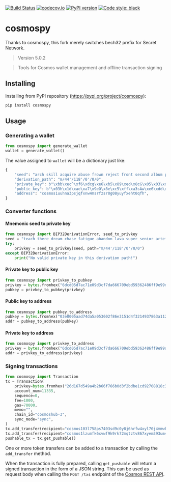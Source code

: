 [![Build Status](https://travis-ci.com/hukkinj1/cosmospy.svg?branch=master)](<https://travis-ci.com/hukkinj1/cosmospy>)
[![codecov.io](https://codecov.io/gh/hukkinj1/cosmospy/branch/master/graph/badge.svg)](<https://codecov.io/gh/hukkinj1/cosmospy>)
[![PyPI version](https://badge.fury.io/py/cosmospy.svg)](<https://badge.fury.io/py/cosmospy>)
[![Code style: black](https://img.shields.io/badge/code%20style-black-000000.svg)](<https://github.com/psf/black>)

# cosmospy

Thanks to cosmospy, this fork merely switches bech32 prefix for Secret Network.

<!--- Don't edit the version line below manually. Let bump2version do it for you. -->

> Version 5.0.2

> Tools for Cosmos wallet management and offline transaction signing

## Installing

Installing from PyPI repository (https://pypi.org/project/cosmospy):

~~~bash
pip install cosmospy
~~~

## Usage

### Generating a wallet

~~~python
from cosmospy import generate_wallet
wallet = generate_wallet()
~~~

The value assigned to `wallet` will be a dictionary just like:

~~~python
{
    "seed": "arch skill acquire abuse frown reject front second album pizza hill slogan guess random wonder benefit industry custom green ill moral daring glow elevator",
    "derivation_path": "m/44'/118'/0'/0/0",
    "private_key": b"\xbb\xec^\xf6\xdcg\xe6\xb5\x89\xed\x8cG\x05\x03\xdf0:\xc9\x8b \x85\x8a\x14\x12\xd7\xa6a\x01\xcd\xf8\x88\x93",
    "public_key": b"\x03h\x1d\xae\xa7\x9eO\x8e\xc5\xff\xa3sAw\xe6\xdd\xc9\xb8b\x06\x0eo\xc5a%z\xe3\xff\x1e\xd2\x8e5\xe7",
    "address": "cosmos1uuhna3psjqfxnw4msrfzsr0g08yuyfxeht0qfh",
}
~~~

### Converter functions

#### Mnemonic seed to private key

~~~python
from cosmospy import BIP32DerivationError, seed_to_privkey
seed = "teach there dream chase fatigue abandon lava super senior artefact close upgrade"
try:
    privkey = seed_to_privkey(seed, path="m/44'/118'/0'/0/0")
except BIP32DerivationError:
    print("No valid private key in this derivation path!")
~~~

#### Private key to public key

~~~python
from cosmospy import privkey_to_pubkey
privkey = bytes.fromhex("6dcd05d7ac71e09d3cf7da666709ebd59362486ff9e99db0e8bc663570515afa")
pubkey = privkey_to_pubkey(privkey)
~~~

#### Public key to address

~~~python
from cosmospy import pubkey_to_address
pubkey = bytes.fromhex("03e8005aad74da5a053602f86e3151d4f3214937863a11299c960c28d3609c4775")
addr = pubkey_to_address(pubkey)
~~~

#### Private key to address

~~~python
from cosmospy import privkey_to_address
privkey = bytes.fromhex("6dcd05d7ac71e09d3cf7da666709ebd59362486ff9e99db0e8bc663570515afa")
addr = privkey_to_address(privkey)
~~~

### Signing transactions

~~~python
from cosmospy import Transaction
tx = Transaction(
    privkey=bytes.fromhex("26d167d549a4b2b66f766b0d3f2bdbe1cd92708818c338ff453abde316a2bd59"),
    account_num=11335,
    sequence=0,
    fee=1000,
    gas=70000,
    memo="",
    chain_id="cosmoshub-3",
    sync_mode="sync",
)
tx.add_transfer(recipient="cosmos103l758ps7403sd9c0y8j6hrfw4xyl70j4mmwkf", amount=387000)
tx.add_transfer(recipient="cosmos1lzumfk6xvwf9k9rk72mqtztv867xyem393um48", amount=123)
pushable_tx = tx.get_pushable()
~~~

One or more token transfers can be added to a transaction by calling the `add_transfer` method.

When the transaction is fully prepared, calling `get_pushable` will return a signed transaction in the form of a JSON string.
This can be used as request body when calling the `POST /txs` endpoint of the [Cosmos REST API](<https://cosmos.network/rpc>).
